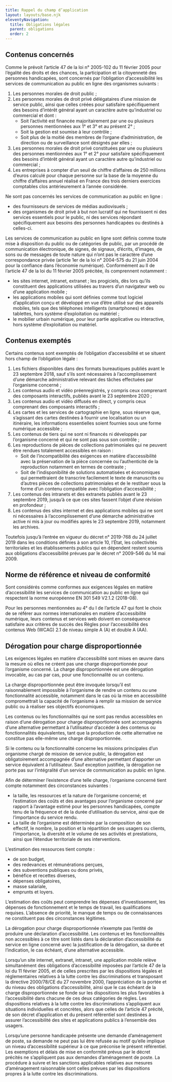 ```yaml
---
title: Rappel du champ d’application
layout: layouts/base.njk
eleventyNavigation:
  title: Obligations légales
  parent: obligations
  order: 2
---
```


## Contenus concernés

Comme le prévoit l’article 47 de la loi n° 2005-102 du 11 février 2005 pour l’égalité des droits et des chances, la participation et la citoyenneté des personnes handicapées, sont concernés par l’obligation d’accessibilité les services de communication au public en ligne des organismes suivants :

1. Les personnes morales de droit public ;
2. Les personnes morales de droit privé délégataires d’une mission de service public, ainsi que celles créées pour satisfaire spécifiquement des besoins d’intérêt général ayant un caractère autre qu’industriel ou commercial et dont :
   - Soit l’activité est financée majoritairement par une ou plusieurs personnes mentionnées aux 1° et 3° et au présent 2° ;
   - Soit la gestion est soumise à leur contrôle ;
   - Soit plus de la moitié des membres de l’organe d’administration, de direction ou de surveillance sont désignés par elles ;
3. Les personnes morales de droit privé constituées par une ou plusieurs des personnes mentionnées aux 1° et 2° pour satisfaire spécifiquement des besoins d’intérêt général ayant un caractère autre qu’industriel ou commercial ;
4. Les entreprises à compter d’un seuil de chiffre d’affaires de 250 millions d’euros calculé pour chaque personne sur la base de la moyenne du chiffre d’affaires annuel réalisé en France des trois derniers exercices comptables clos antérieurement à l’année considérée.

Ne sont pas concernés les services de communication au public en ligne :

- des fournisseurs de services de médias audiovisuels ;
- des organismes de droit privé à but non lucratif qui ne fournissent ni des services essentiels pour le public, ni des services répondant spécifiquement aux besoins des personnes handicapées ou destinés à celles-ci.

Les services de communication au public en ligne sont définis comme toute mise à disposition du public ou de catégories de public, par un procédé de communication électronique, de signes, de signaux, d’écrits, d’images, de sons ou de messages de toute nature qui n’ont pas le caractère d’une correspondance privée (article 1er de la loi n° 2004-575 du 21 juin 2004 pour la confiance dans l’économie numérique). Conformément au II de l’article 47 de la loi du 11 février 2005 précitée, ils comprennent notamment :

- les sites internet, intranet, extranet ; les progiciels, dès lors qu’ils constituent des applications utilisées au travers d’un navigateur web ou d’une application mobile ;
- les applications mobiles qui sont définies comme tout logiciel d’application conçu et développé en vue d’être utilisé sur des appareils mobiles, tels que des téléphones intelligents (smartphones) et des tablettes, hors système d’exploitation ou matériel ;
- le mobilier urbain numérique, pour leur partie applicative ou interactive, hors système d’exploitation ou matériel.

## Contenus exemptés

Certains contenus sont exemptés de l’obligation d’accessibilité et se situent hors champ de l’obligation légale :

1. Les fichiers disponibles dans des formats bureautiques publiés avant le 23 septembre 2018, sauf s’ils sont nécessaires à l’accomplissement d’une démarche administrative relevant des tâches effectuées par l’organisme concerné ;
2. Les contenus audio et vidéo préenregistrés, y compris ceux comprenant des composants interactifs, publiés avant le 23 septembre 2020 ;
3. Les contenus audio et vidéo diffusés en direct, y compris ceux comprenant des composants interactifs ;
4. Les cartes et les services de cartographie en ligne, sous réserve que, s’agissant des cartes destinées à fournir une localisation ou un itinéraire, les informations essentielles soient fournies sous une forme numérique accessible ;
5. Les contenus de tiers qui ne sont ni financés ni développés par l’organisme concerné et qui ne sont pas sous son contrôle ;
6. Les reproductions de pièces de collections patrimoniales qui ne peuvent être rendues totalement accessibles en raison :
   - Soit de l’incompatibilité des exigences en matière d’accessibilité avec la préservation de la pièce concernée ou l’authenticité de la reproduction notamment en termes de contraste ;
   - Soit de l’indisponibilité de solutions automatisées et économiques qui permettraient de transcrire facilement le texte de manuscrits ou d’autres pièces de collections patrimoniales et de le restituer sous la forme d’un contenu compatible avec l’obligation d’accessibilité ;
7. Les contenus des intranets et des extranets publiés avant le 23 septembre 2019, jusqu’à ce que ces sites fassent l’objet d’une révision en profondeur ;
8. Les contenus des sites internet et des applications mobiles qui ne sont ni nécessaires à l’accomplissement d’une démarche administrative active ni mis à jour ou modifiés après le 23 septembre 2019, notamment les archives.

Toutefois jusqu’à l’entrée en vigueur du décret n° 2019-768 du 24 juillet 2019 dans les conditions définies à son article 10, l’État, les collectivités territoriales et les établissements publics qui en dépendent restent soumis aux obligations d’accessibilité prévues par le décret n° 2009-546 du 14 mai 2009.

## Norme de référence et niveau de conformité

Sont considérés comme conformes aux exigences légales en matière d’accessibilité les services de communication au public en ligne qui respectent la norme européenne EN 301 549 V2.1.2 (2018-08).

Pour les personnes mentionnées au 4° du I de l’article 47 qui font le choix de se référer aux normes internationales en matière d’accessibilité numérique, leurs contenus et services web doivent en conséquence satisfaire aux critères de succès des Règles pour l’accessibilité des contenus Web (WCAG) 2.1 de niveau simple A (A) et double A (AA).

## Dérogation pour charge disproportionnée

Les exigences légales en matière d’accessibilité sont mises en œuvre dans la mesure où elles ne créent pas une charge disproportionnée pour l’organisme concerné. La charge disproportionnée est une dérogation invocable, au cas par cas, pour une fonctionnalité ou un contenu.

La charge disproportionnée peut être invoquée lorsqu’il est raisonnablement impossible à l’organisme de rendre un contenu ou une fonctionnalité accessible, notamment dans le cas où la mise en accessibilité compromettrait la capacité de l’organisme à remplir sa mission de service public ou à réaliser ses objectifs économiques.

Les contenus ou les fonctionnalités qui ne sont pas rendus accessibles en raison d’une dérogation pour charge disproportionnée sont accompagnés d’une alternative permettant à l’utilisateur d’accéder à des contenus ou fonctionnalités équivalentes, tant que la production de cette alternative ne constitue pas elle-même une charge disproportionnée.

Si le contenu ou la fonctionnalité concerne les missions principales d’un organisme chargé de mission de service public, la dérogation est obligatoirement accompagnée d’une alternative permettant d’apporter un service équivalent à l’utilisateur. Sauf exception justifiée, la dérogation ne porte pas sur l’intégralité d’un service de communication au public en ligne.

Afin de déterminer l’existence d’une telle charge, l’organisme concerné tient compte notamment des circonstances suivantes :

- la taille, les ressources et la nature de l’organisme concerné; et
  l’estimation des coûts et des avantages pour l’organisme concerné par rapport à l’avantage estimé pour les personnes handicapées, compte tenu de la fréquence et de la durée d’utilisation du service, ainsi que de l’importance du service rendu.
- La taille de l’organisme est déterminée par la composition de son effectif, le nombre, la position et la répartition de ses usagers ou clients, l’importance, la diversité et le volume de ses activités et prestations, ainsi que l’étendue territoriale de ses interventions.

L’estimation des ressources tient compte :

- de son budget,
- des redevances et rémunérations perçues,
- des subventions publiques ou dons privés,
- bénéfice et recettes diverses,
- dépenses obligatoires,
- masse salariale,
- emprunts et loyers.

L’estimation des coûts peut comprendre les dépenses d’investissement, les dépenses de fonctionnement et le temps de travail, les qualifications requises. L’absence de priorité, le manque de temps ou de connaissances ne constituent pas des circonstances légitimes.

La dérogation pour charge disproportionnée n’exempte pas l’entité de produire une déclaration d’accessibilité. Les contenus et les fonctionnalités non accessibles à ce titre sont listés dans la déclaration d’accessibilité du service en ligne concerné avec la justification de la dérogation, sa durée et l’indication, le cas échéant, d’une alternative accessible.

Lorsqu’un site internet, extranet, intranet, une application mobile relève simultanément des obligations d’accessibilité imposées par l’article 47 de la loi du 11 février 2005, et de celles prescrites par les dispositions légales et réglementaires relatives à la lutte contre les discriminations et transposant la directive 2000/78/CE du 27 novembre 2000, l’appréciation de la portée et du niveau des obligations d’accessibilité, ainsi que le cas échéant de la charge disproportionnée se fonde sur les dispositions les plus favorables à l’accessibilité dans chacune de ces deux catégories de règles. Les dispositions relatives à la lutte contre les discriminations s’appliquent aux situations individuelles et concrètes, alors que celles de l’article 47 précité, de son décret d’application et du présent référentiel sont destinées à assurer l’accessibilité des sites et applications publics à l’ensemble des usagers.

Lorsqu’une personne handicapée présente une demande d’aménagement de poste, sa demande ne peut pas lui être refusée au motif qu’elle implique un niveau d’accessibilité supérieur à ce que préconise le présent référentiel. Les exemptions et délais de mise en conformité prévus par le décret précités ne s’appliquent pas aux demandes d’aménagement de poste. La procédure à suivre et les sanctions applicables relatives aux mesures d’aménagement raisonnable sont celles prévues par les dispositions propres à la lutte contre les discriminations.
